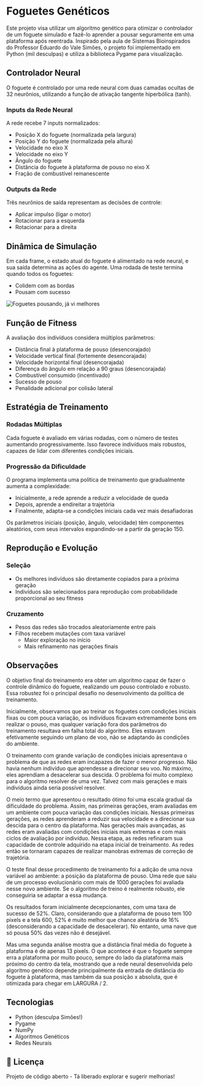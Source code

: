 # Foguetes Genéticos

Este projeto visa utilizar um algoritmo genético para otimizar o controlador de um foguete simulado e fazê-lo aprender a pousar seguramente em uma plataforma após reentrada. Inspirado pela aula de Sistemas Bioinspirados do Professor Eduardo do Vale Simões, o projeto foi implementado em Python (mil desculpas) e utiliza a biblioteca Pygame para visualização.

## Controlador Neural

O foguete é controlado por uma rede neural com duas camadas ocultas de 32 neurônios, utilizando a função de ativação tangente hiperbólica (tanh).

### Inputs da Rede Neural
A rede recebe 7 inputs normalizados:
- Posição X do foguete (normalizada pela largura)
- Posição Y do foguete (normalizada pela altura)
- Velocidade no eixo X
- Velocidade no eixo Y
- Ângulo do foguete
- Distância do foguete à plataforma de pouso no eixo X
- Fração de combustível remanescente

### Outputs da Rede
Três neurônios de saída representam as decisões de controle:
- Aplicar impulso (ligar o motor)
- Rotacionar para a esquerda
- Rotacionar para a direita

## Dinâmica de Simulação

Em cada frame, o estado atual do foguete é alimentado na rede neural, e sua saída determina as ações do agente. Uma rodada de teste termina quando todos os foguetes:
- Colidem com as bordas
- Pousam com sucesso

![Foguetes pousando, já vi melhores](https://github.com/user-attachments/assets/c22ba342-e943-4ece-9a6a-60a7ecc8bb3f)

## Função de Fitness

A avaliação dos indivíduos considera múltiplos parâmetros:
- Distância final à plataforma de pouso (desencorajado)
- Velocidade vertical final (fortemente desencorajada)
- Velocidade horizontal final (desencorajada)
- Diferença do ângulo em relação a 90 graus (desencorajada)
- Combustível consumido (incentivado)
- Sucesso de pouso
- Penalidade adicional por colisão lateral

## Estratégia de Treinamento

### Rodadas Múltiplas
Cada foguete é avaliado em várias rodadas, com o número de testes aumentando progressivamente. Isso favorece indivíduos mais robustos, capazes de lidar com diferentes condições iniciais.

### Progressão da Dificuldade
O programa implementa uma política de treinamento que gradualmente aumenta a complexidade:
- Inicialmente, a rede aprende a reduzir a velocidade de queda
- Depois, aprende a endireitar a trajetória
- Finalmente, adapta-se a condições iniciais cada vez mais desafiadoras

Os parâmetros iniciais (posição, ângulo, velocidade) têm componentes aleatórios, com seus intervalos expandindo-se a partir da geração 150.

## Reprodução e Evolução

### Seleção
- Os melhores indivíduos são diretamente copiados para a próxima geração
- Indivíduos são selecionados para reprodução com probabilidade proporcional ao seu fitness

### Cruzamento
- Pesos das redes são trocados aleatoriamente entre pais
- Filhos recebem mutações com taxa variável
  - Maior exploração no início
  - Mais refinamento nas gerações finais
 
## Observações

O objetivo final do treinamento era obter um algoritmo capaz de fazer o controle dinâmico do foguete, realizando um pouso controlado e robusto. Essa robustez foi o principal desafio no desenvolvimento da política de treinamento. 

Inicialmente, observamos que ao treinar os foguetes com condições iniciais fixas ou com pouca variação, os indivíduos ficavam extremamente bons em realizar o pouso, mas qualquer variação fora dos parâmetros do treinamento resultava em falha total do algoritmo. Eles estavam efetivamente seguindo um plano de voo, não se adaptando às condições do ambiente.

O treinamento com grande variação de condições iniciais apresentava o problema de que as redes eram incapazes de fazer o menor progresso. Não havia nenhum indivíduo que aprendesse a direcionar seu voo. No máximo, eles aprendiam a desacelerar sua descida. O problema foi muito complexo para o algoritmo resolver de uma vez. Talvez com mais gerações e mais indivíduos ainda seria possível resolver.

O meio termo que apresentou o resultado ótimo foi uma escala gradual da dificuldade do problema. Assim, nas primeiras gerações, eram avaliadas em um ambiente com pouca variação das condições iniciais. Nessas primeiras gerações, as redes aprenderam a reduzir sua velocidade e a direcionar sua descida para o centro da plataforma. Nas gerações mais avançadas, as redes eram avaliadas com condições iniciais mais extremas e com mais ciclos de avaliação por indivíduo. Nessa etapa, as redes refinaram sua capacidade de controle adquirido na etapa inicial de treinamento. As redes então se tornaram capazes de realizar manobras extremas de correção de trajetória.

O teste final desse procedimento de treinamento foi a adição de uma nova variável ao ambiente: a posição da plataforma de pouso. Uma rede que saiu de um processo evolucionário com mais de 1000 gerações foi avaliada nesse novo ambiente. Se o algoritmo de treino é realmente robusto, ele conseguiria se adaptar a essa mudança. 

Os resultados foram inicialmente decepcionantes, com uma taxa de sucesso de 52%. Claro, considerando que a plataforma de pouso tem 100 pixels e a tela 600, 52% é muito melhor que chance aleatória de 16% (desconsiderando a capacidade de desacelerar). No entanto, uma nave que só pousa 50% das vezes não é desejável. 

Mas uma segunda análise mostra que a distância final média do foguete à plataforma é de apenas 13 pixels. O que acontece é que o foguete sempre erra a plataforma por muito pouco, sempre do lado da plataforma mais próximo do centro da tela, mostrando que a rede neural desenvolvida pelo algoritmo genético depende principalmente da entrada de distância do foguete à plataforma, mas também da sua posição x absoluta, que é otimizada para chegar em LARGURA / 2.

## Tecnologias
- Python (desculpa Simões!)
- Pygame
- NumPy
- Algoritmos Genéticos
- Redes Neurais

## 📝 Licença
Projeto de código aberto - Tá liberado explorar e sugerir melhorias!
